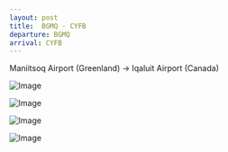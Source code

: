 ```yaml
---
layout: post
title:  BGMQ - CYFB
departure: BGMQ
arrival: CYFB
---
```


Maniitsoq Airport (Greenland) -> Iqaluit Airport (Canada)

![Image](/assets/world-tour/bgmq-0.png)

![Image](/assets/world-tour/bgmq-1.png)

![Image](/assets/world-tour/bgmq-2.png)

![Image](/assets/world-tour/bgmq-3.png)
